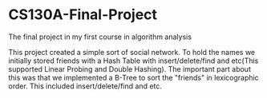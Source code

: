 # CS130A-Final-Project
The final project in my first course in algorithm analysis

This project created a simple sort of social network. To hold the names we initially stored friends with a Hash Table with insert/delete/find and etc(This supported Linear Probing and Double Hashing). The important part about this was that we implemented a B-Tree to sort the "friends" in lexicographic order. This included insert/delete/find and etc. 